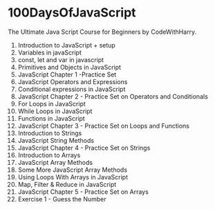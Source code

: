 # 100DaysOfJavaScript
The Ultimate Java Script Course for Beginners by CodeWithHarry.
01. Introduction to JavaScript + setup
02. Variables in javaScript
03. const, let and var in javascript
04. Primitives and Objects in JavaScript
05. JavaScript Chapter 1 -Practice Set
06. JavaScript Operators and Expressions
07. Conditional expressions in JavaScript
08. JavaScript Chapter 2 - Practice Set on Operators and Conditionals 
09. For Loops in JavaScript
10. While Loops in JavaScript
11. Functions in JavaScript
12. JavaScript Chapter 3 - Practice Set on Loops and Functions
13. Introduction to Strings
14. JavaScript String Methods
15. JavaScript Chapter 4 - Practice Set on Strings
16. Introduction to Arrays
17. JavaScript Array Methods
18. Some More JavaScript Array Methods
19. Using Loops With Arrays in JavaScript
20. Map, Filter & Reduce in JavaScript
21. JavaScript Chapter 5 - Practice Set on Arrays
22. Exercise 1 - Guess the Number